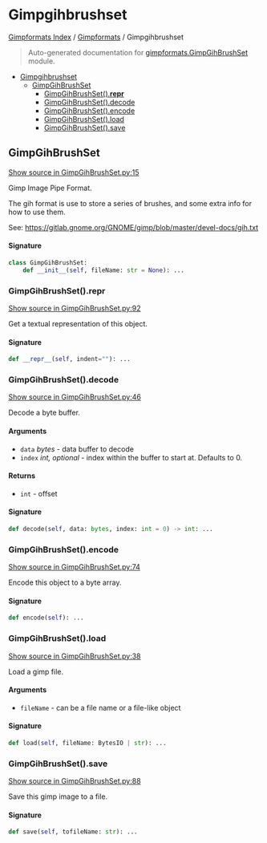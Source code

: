 # Gimpgihbrushset

[Gimpformats Index](../README.md#gimpformats-index) /
[Gimpformats](./index.md#gimpformats) /
Gimpgihbrushset

> Auto-generated documentation for [gimpformats.GimpGihBrushSet](../../../gimpformats/GimpGihBrushSet.py) module.

- [Gimpgihbrushset](#gimpgihbrushset)
  - [GimpGihBrushSet](#gimpgihbrushset)
    - [GimpGihBrushSet().__repr__](#gimpgihbrushset()__repr__)
    - [GimpGihBrushSet().decode](#gimpgihbrushset()decode)
    - [GimpGihBrushSet().encode](#gimpgihbrushset()encode)
    - [GimpGihBrushSet().load](#gimpgihbrushset()load)
    - [GimpGihBrushSet().save](#gimpgihbrushset()save)

## GimpGihBrushSet

[Show source in GimpGihBrushSet.py:15](../../../gimpformats/GimpGihBrushSet.py#L15)

Gimp Image Pipe Format.

The gih format is use to store a series of brushes, and some extra info
for how to use them.

See:
 https://gitlab.gnome.org/GNOME/gimp/blob/master/devel-docs/gih.txt

#### Signature

```python
class GimpGihBrushSet:
    def __init__(self, fileName: str = None): ...
```

### GimpGihBrushSet().__repr__

[Show source in GimpGihBrushSet.py:92](../../../gimpformats/GimpGihBrushSet.py#L92)

Get a textual representation of this object.

#### Signature

```python
def __repr__(self, indent=""): ...
```

### GimpGihBrushSet().decode

[Show source in GimpGihBrushSet.py:46](../../../gimpformats/GimpGihBrushSet.py#L46)

Decode a byte buffer.

#### Arguments

- `data` *bytes* - data buffer to decode
- `index` *int, optional* - index within the buffer to start at. Defaults to 0.

#### Returns

- `int` - offset

#### Signature

```python
def decode(self, data: bytes, index: int = 0) -> int: ...
```

### GimpGihBrushSet().encode

[Show source in GimpGihBrushSet.py:74](../../../gimpformats/GimpGihBrushSet.py#L74)

Encode this object to a byte array.

#### Signature

```python
def encode(self): ...
```

### GimpGihBrushSet().load

[Show source in GimpGihBrushSet.py:38](../../../gimpformats/GimpGihBrushSet.py#L38)

Load a gimp file.

#### Arguments

- `fileName` - can be a file name or a file-like object

#### Signature

```python
def load(self, fileName: BytesIO | str): ...
```

### GimpGihBrushSet().save

[Show source in GimpGihBrushSet.py:88](../../../gimpformats/GimpGihBrushSet.py#L88)

Save this gimp image to a file.

#### Signature

```python
def save(self, tofileName: str): ...
```